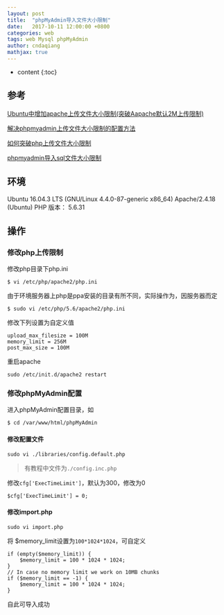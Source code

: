 ```yaml
---
layout: post
title:  "phpMyAdmin导入文件大小限制"
date:   2017-10-11 12:00:00 +0800
categories: web
tags: web Mysql phpMyAdmin
author: cndaqiang
mathjax: true
---
```

* content
{:toc}






## 参考
[Ubuntu中增加apache上传文件大小限制(突破Aapache默认2M上传限制)](http://blog.sina.com.cn/s/blog_575b2c5001019odj.html)

[解决phpmyadmin上传文件大小限制的配置方法](http://www.edbiji.com/doccenter/showdoc/25/nav/216.html)

[如何突破php上传文件大小限制](http://www.jquerycn.cn/a_25213)

[phpmyadmin导入sql文件大小限制](http://www.jianshu.com/p/00e6999b9b3b)
## 环境
Ubuntu 16.04.3 LTS (GNU/Linux 4.4.0-87-generic x86_64)
Apache/2.4.18 (Ubuntu)
PHP 版本： 5.6.31
## 操作
### 修改php上传限制
修改php目录下php.ini
```
$ vi /etc/php/apache2/php.ini
```
由于环境服务器上php是ppa安装的目录有所不同，实际操作为，因服务器而定
```
$ sudo vi /etc/php/5.6/apache2/php.ini
```
修改下列设置为自定义值
```
upload_max_filesize = 100M 
memory_limit = 256M 
post_max_size = 100M
```
重启apache
```
sudo /etc/init.d/apache2 restart
```
### 修改phpMyAdmin配置
进入phpMyAdmin配置目录，如
```
$ cd /var/www/html/phpMyAdmin
```
#### 修改配置文件
```
sudo vi ./libraries/config.default.php 
```
>有教程中文件为`./config.inc.php`

修改`cfg['ExecTimeLimit']`，默认为300，修改为0
```
$cfg['ExecTimeLimit'] = 0;
```
#### 修改import.php
```
sudo vi import.php
```
将 $memory_limit设置为`100*1024*1024`，可自定义
```
if (empty($memory_limit)) {
    $memory_limit = 100 * 1024 * 1024;
}
// In case no memory limit we work on 10MB chunks
if ($memory_limit == -1) {
    $memory_limit = 100 * 1024 * 1024;
}
```

自此可导入成功